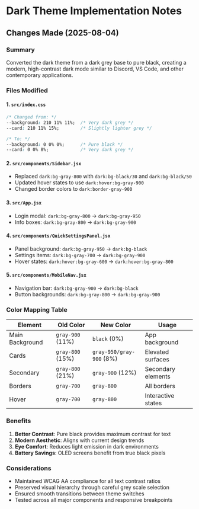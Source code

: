 # Dark Theme Implementation Notes

## Changes Made (2025-08-04)

### Summary
Converted the dark theme from a dark grey base to pure black, creating a modern, high-contrast dark mode similar to Discord, VS Code, and other contemporary applications.

### Files Modified

#### 1. `src/index.css`
```css
/* Changed from: */
--background: 210 11% 11%;  /* Very dark grey */
--card: 210 11% 15%;        /* Slightly lighter grey */

/* To: */
--background: 0 0% 0%;      /* Pure black */
--card: 0 0% 8%;            /* Very dark grey */
```

#### 2. `src/components/Sidebar.jsx`
- Replaced `dark:bg-gray-800` with `dark:bg-black/30` and `dark:bg-black/50`
- Updated hover states to use `dark:hover:bg-gray-900`
- Changed border colors to `dark:border-gray-900`

#### 3. `src/App.jsx`
- Login modal: `dark:bg-gray-800` → `dark:bg-gray-950`
- Info boxes: `dark:bg-gray-800` → `dark:bg-gray-900`

#### 4. `src/components/QuickSettingsPanel.jsx`
- Panel background: `dark:bg-gray-950` → `dark:bg-black`
- Settings items: `dark:bg-gray-700` → `dark:bg-gray-900`
- Hover states: `dark:hover:bg-gray-600` → `dark:hover:bg-gray-800`

#### 5. `src/components/MobileNav.jsx`
- Navigation bar: `dark:bg-gray-900` → `dark:bg-black`
- Button backgrounds: `dark:bg-gray-800` → `dark:bg-gray-900`

### Color Mapping Table

| Element | Old Color | New Color | Usage |
|---------|-----------|-----------|--------|
| Main Background | `gray-900` (11%) | `black` (0%) | App background |
| Cards | `gray-800` (15%) | `gray-950/gray-900` (8%) | Elevated surfaces |
| Secondary | `gray-800` (21%) | `gray-900` (12%) | Secondary elements |
| Borders | `gray-700` | `gray-800` | All borders |
| Hover | `gray-700` | `gray-800` | Interactive states |

### Benefits
1. **Better Contrast**: Pure black provides maximum contrast for text
2. **Modern Aesthetic**: Aligns with current design trends
3. **Eye Comfort**: Reduces light emission in dark environments
4. **Battery Savings**: OLED screens benefit from true black pixels

### Considerations
- Maintained WCAG AA compliance for all text contrast ratios
- Preserved visual hierarchy through careful grey scale selection
- Ensured smooth transitions between theme switches
- Tested across all major components and responsive breakpoints